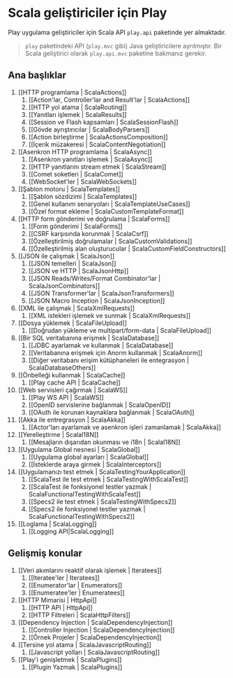 <!--- Copyright (C) 2009-2013 Typesafe Inc. <http://www.typesafe.com> -->
# Scala geliştiriciler için Play

Play uygulama geliştiriciler için Scala API `play.api` paketinde yer almaktadır.

> `play` paketindeki API (`play.mvc` gibi) Java geliştiricilere ayrılmıştır. Bir Scala geliştirici olarak `play.api.mvc` paketine bakmanız gerekir.

## Ana başlıklar

1. [[HTTP programlama | ScalaActions]]
    1. [[Action'lar, Controller'lar and Result'lar | ScalaActions]]
    1. [[HTTP yol atama | ScalaRouting]]
    1. [[Yanıtları işlemek | ScalaResults]]
    1. [[Session ve Flash kapsamları | ScalaSessionFlash]]
    1. [[Gövde ayrıştırıcılar | ScalaBodyParsers]]
    1. [[Action birleştirme | ScalaActionsComposition]]
    1. [[İçerik müzakeresi | ScalaContentNegotiation]]
1. [[Asenkron HTTP programlama | ScalaAsync]]
    1. [[Asenkron yanıtları işlemek | ScalaAsync]]
    1. [[HTTP yanıtlarını stream etmek | ScalaStream]]
    1. [[Comet soketleri | ScalaComet]]
    1. [[WebSocket'ler | ScalaWebSockets]]
1. [[Şablon motoru | ScalaTemplates]]
    1. [[Şablon sözdizimi | ScalaTemplates]]
    1. [[Genel kullanım senaryoları | ScalaTemplateUseCases]]
    1. [[Özel format ekleme | ScalaCustomTemplateFormat]]
1. [[HTTP form gönderimi ve doğrulama | ScalaForms]]
    1. [[Form gönderimi | ScalaForms]]
    1. [[CSRF karşısında korunmak | ScalaCsrf]]
    1. [[Özelleştirilmiş doğrulamalar | ScalaCustomValidations]]
    1. [[Özelleştirilmiş alan oluşturucular | ScalaCustomFieldConstructors]]
1. [[JSON ile çalışmak | ScalaJson]]
    1. [[JSON temelleri | ScalaJson]]
    1. [[JSON ve HTTP | ScalaJsonHttp]]
    1. [[JSON Reads/Writes/Format Combinator'lar | ScalaJsonCombinators]]
    1. [[JSON Transformer'lar | ScalaJsonTransformers]]
    1. [[JSON Macro Inception | ScalaJsonInception]]
1. [[XML ile çalışmak | ScalaXmlRequests]]
    1. [[XML istekleri işlemek ve sunmak | ScalaXmlRequests]]
1. [[Dosya yüklemek | ScalaFileUpload]]
    1. [[Doğrudan yükleme ve multipart/form-data | ScalaFileUpload]]
1. [[Bir SQL veritabanına erişmek | ScalaDatabase]]
    1. [[JDBC ayarlamak ve kullanmak | ScalaDatabase]]
    1. [[Veritabanına erişmek için Anorm kullanmak | ScalaAnorm]]
    1. [[Diğer veritabanı erişim kütüphaneleri ile entegrasyon | ScalaDatabaseOthers]]
1. [[Önbelleği kullanmak | ScalaCache]]
    1. [[Play cache API | ScalaCache]]
1. [[Web servisleri çağırmak | ScalaWS]]
    1. [[Play WS API  | ScalaWS]]
    1. [[OpenID servislerine bağlanmak | ScalaOpenID]]
    1. [[OAuth ile korunan kaynaklara bağlanmak | ScalaOAuth]]
1. [[Akka ile entregrasyon | ScalaAkka]]
    1. [[Actor'ları ayarlamak ve asenkron işleri zamanlamak | ScalaAkka]]
1. [[Yerelleştirme | ScalaI18N]]
    1. [[Mesajların dışarıdan okunması ve i18n | ScalaI18N]]
1. [[Uygulama Global nesnesi | ScalaGlobal]]
    1. [[Uygulama global ayarları | ScalaGlobal]]
    1. [[İsteklerde araya girmek | ScalaInterceptors]]
1. [[Uygulamanızı test etmek | ScalaTestingYourApplication]]
    1. [[ScalaTest ile test etmek | ScalaTestingWithScalaTest]]
    1. [[ScalaTest ile fonksiyonel testler yazmak | ScalaFunctionalTestingWithScalaTest]]
    1. [[Specs2 ile test etmek | ScalaTestingWithSpecs2]]
    1. [[Specs2 ile fonksiyonel testler yazmak | ScalaFunctionalTestingWithSpecs2]]
1. [[Loglama | ScalaLogging]]
    1. [[Logging API|ScalaLogging]]

## Gelişmiş konular

1. [[Veri akımlarını reaktif olarak işlemek | Iteratees]]
    1. [[Iteratee'ler | Iteratees]]
    1. [[Enumerator'lar | Enumerators]]
    1. [[Enumeratee'ler | Enumeratees]]
1. [[HTTP Mimarisi | HttpApi]]
    1. [[HTTP API | HttpApi]]
    1. [[HTTP Filtreleri | ScalaHttpFilters]]
1. [[Dependency Injection | ScalaDependencyInjection]]
    1. [[Controller Injection | ScalaDependencyInjection]]
    1. [[Örnek Projeler | ScalaDependencyInjection]]
1. [[Tersine yol atama | ScalaJavascriptRouting]]
    1. [[Javascript yolları | ScalaJavascriptRouting]]
1. [[Play'i genişletmek | ScalaPlugins]]
    1. [[Plugin Yazmak | ScalaPlugins]]
